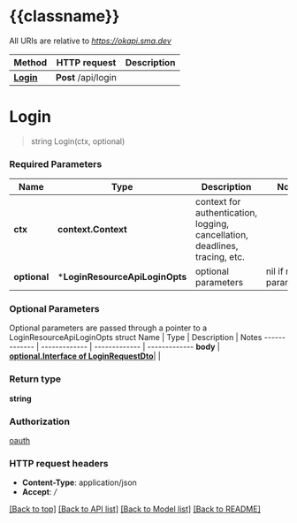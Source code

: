 # {{classname}}

All URIs are relative to *https://okapi.sma.dev*

Method | HTTP request | Description
------------- | ------------- | -------------
[**Login**](LoginResourceApi.md#Login) | **Post** /api/login | 

# **Login**
> string Login(ctx, optional)


### Required Parameters

Name | Type | Description  | Notes
------------- | ------------- | ------------- | -------------
 **ctx** | **context.Context** | context for authentication, logging, cancellation, deadlines, tracing, etc.
 **optional** | ***LoginResourceApiLoginOpts** | optional parameters | nil if no parameters

### Optional Parameters
Optional parameters are passed through a pointer to a LoginResourceApiLoginOpts struct
Name | Type | Description  | Notes
------------- | ------------- | ------------- | -------------
 **body** | [**optional.Interface of LoginRequestDto**](LoginRequestDto.md)|  | 

### Return type

**string**

### Authorization

[oauth](../README.md#oauth)

### HTTP request headers

 - **Content-Type**: application/json
 - **Accept**: */*

[[Back to top]](#) [[Back to API list]](../README.md#documentation-for-api-endpoints) [[Back to Model list]](../README.md#documentation-for-models) [[Back to README]](../README.md)

